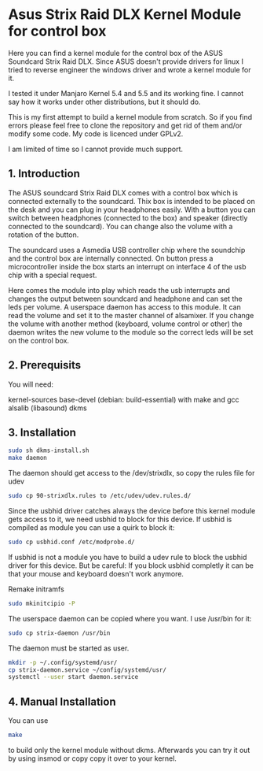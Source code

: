 # Asus Strix Raid DLX Kernel Module for control box

Here you can find a kernel module for the control box of the ASUS Soundcard Strix Raid DLX.
Since ASUS doesn't provide drivers for linux I tried to reverse engineer the windows driver and wrote a kernel module for it.

I tested it under Manjaro Kernel 5.4 and 5.5 and its working fine. I cannot say how it works under other distributions, but it should do.

This is my first attempt to build a kernel module from scratch. So if you find errors please feel free to clone the repository and get rid of them and/or modify some code.
My code is licenced under GPLv2.

I am limited of time so I cannot provide much support.

## 1. Introduction

The ASUS soundcard Strix Raid DLX comes with a control box which is connected externally to the soundcard. Thix box is intended to be placed on the desk and you can plug in your headphones easily.
With a button you can switch between headphones (connected to the box) and speaker (directly connected to the soundcard). You can change also the volume with a rotation of the button.

The soundcard uses a Asmedia USB controller chip where the soundchip and the control box are internally connected. 
On button press a microcontroller inside the box starts an interrupt on interface 4 of the usb chip with a special request.

Here comes the module into play which reads the usb interrupts and changes the output between soundcard and headphone and can set the leds per volume.
A userspace daemon has access to this module. It can read the volume and set it to the master channel of alsamixer. If you change the volume with another method (keyboard, volume control
or other) the daemon writes the new volume to the module so the correct leds will be set on the control box.

## 2. Prerequisits

You will need:

kernel-sources
base-devel (debian: build-essential) with make and gcc
alsalib (libasound)
dkms


## 3. Installation

```bash
sudo sh dkms-install.sh
make daemon
```

The daemon should get access to the /dev/strixdlx, so copy the rules file for udev
```bash
sudo cp 90-strixdlx.rules to /etc/udev/udev.rules.d/
```

Since the usbhid driver catches always the device before this kernel module gets access to it, we need usbhid to block for this device.
If usbhid is compiled as module you can use a quirk to block it:
```bash
sudo cp usbhid.conf /etc/modprobe.d/
```
If usbhid is not a module you have to build a udev rule to block the usbhid driver for this device. But be careful: If you block usbhid completly it can be that your mouse and keyboard
doesn't work anymore.

Remake initramfs
```bash
sudo mkinitcipio -P
```

The userspace daemon can be copied where you want. I use /usr/bin for it:
```bash
sudo cp strix-daemon /usr/bin
```

The daemon must be started as user.
```bash
mkdir -p ~/.config/systemd/usr/
cp strix-daemon.service ~/config/systemd/usr/
systemctl --user start daemon.service
```

## 4. Manual Installation

You can use 
```bash
make
```
to build only the kernel module without dkms.
Afterwards you can try it out by using insmod or copy copy it over to your kernel.